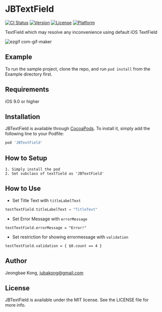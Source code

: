 # JBTextField

[![CI Status](https://img.shields.io/travis/jubakong@gmail.com/JBTextField.svg?style=flat)](https://travis-ci.org/jubakong@gmail.com/JBTextField)
[![Version](https://img.shields.io/cocoapods/v/JBTextField.svg?style=flat)](https://cocoapods.org/pods/JBTextField)
[![License](https://img.shields.io/cocoapods/l/JBTextField.svg?style=flat)](https://cocoapods.org/pods/JBTextField)
[![Platform](https://img.shields.io/cocoapods/p/JBTextField.svg?style=flat)](https://cocoapods.org/pods/JBTextField)

TextField which may resolve any inconvenience using default iOS TextField

![ezgif com-gif-maker](https://user-images.githubusercontent.com/52398126/103441172-6e548800-4c8f-11eb-81b8-67ba89b33150.gif)

## Example

To run the sample project, clone the repo, and run `pod install` from the Example directory first.

## Requirements
iOS 9.0 or higher

## Installation

JBTextField is available through [CocoaPods](https://cocoapods.org). To install
it, simply add the following line to your Podfile:

```ruby
pod 'JBTextField'
```

## How to Setup
```
1. Simply install the pod
2. Set subclass of textfield as 'JBTextField'
```

## How to Use
- Set Title Text with `titleLabelText`
```swift
testTextField.titleLabelText = "TitleText"
```

- Set Error Message with `errorMessage`
```
testTextField.errorMessage = "Error!"
```

- Set restriction for showing errormessage with `validation`
```
testTextField.validation = { $0.count == 4 }
```

## Author

Jeongbae Kong, jubakong@gmail.com

## License

JBTextField is available under the MIT license. See the LICENSE file for more info.

